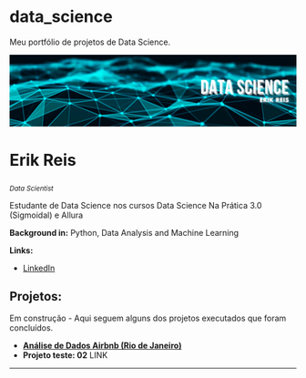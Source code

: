 # data_science
Meu portfólio de projetos de Data Science.


<p align="center">
  <img src="banner.png" >
</p>

# Erik Reis
<sub>*Data Scientist*</sub>

Estudante de Data Science nos cursos Data Science Na Prática 3.0 (Sigmoidal) e Allura 

**Background in:** Python, Data Analysis and Machine Learning

**Links:**
* [LinkedIn](https://www.linkedin.com/in/deverikreis/)


## Projetos:
Em construção - Aqui seguem alguns dos projetos executados que foram concluídos.

* [**Análise de Dados Airbnb (Rio de Janeiro)**](https://colab.research.google.com/drive/13hnJNti1lUheVybzquj9R7YZmc0aU2cb?usp=sharing)
* **Projeto teste: 02** LINK

---




